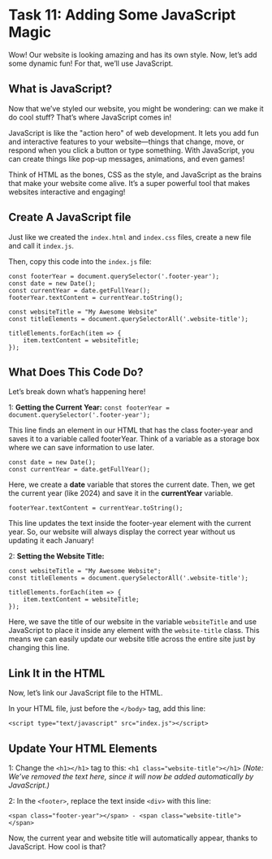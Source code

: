 # Task 11: Adding Some JavaScript Magic
Wow! Our website is looking amazing and has its own style. Now, let’s add some dynamic fun! For that, we’ll use JavaScript.

## What is JavaScript?

Now that we’ve styled our website, you might be wondering: can we make it do cool stuff? That’s where JavaScript comes in!

JavaScript is like the "action hero" of web development. It lets you add fun and interactive features to your website—things that change, move, or respond when you click a button or type something. With JavaScript, you can create things like pop-up messages, animations, and even games!

Think of HTML as the bones, CSS as the style, and JavaScript as the brains that make your website come alive. It’s a super powerful tool that makes websites interactive and engaging!

## Create A JavaScript file

Just like we created the `index.html` and `index.css` files, create a new file and call it `index.js`.

Then, copy this code into the `index.js` file:

```
const footerYear = document.querySelector('.footer-year');
const date = new Date();
const currentYear = date.getFullYear();
footerYear.textContent = currentYear.toString();

const websiteTitle = "My Awesome Website"
const titleElements = document.querySelectorAll('.website-title');

titleElements.forEach(item => {
    item.textContent = websiteTitle;
});
```

## What Does This Code Do?

Let’s break down what’s happening here!

1: **Getting the Current Year:**
`const footerYear = document.querySelector('.footer-year');`

This line finds an element in our HTML that has the class footer-year and saves it to a variable called footerYear. Think of a variable as a storage box where we can save information to use later.

```
const date = new Date();
const currentYear = date.getFullYear();
```

Here, we create a **date** variable that stores the current date. Then, we get the current year (like 2024) and save it in the **currentYear** variable.

`footerYear.textContent = currentYear.toString();`

This line updates the text inside the footer-year element with the current year. So, our website will always display the correct year without us updating it each January!

2: **Setting the Website Title:**
```
const websiteTitle = "My Awesome Website";
const titleElements = document.querySelectorAll('.website-title');

titleElements.forEach(item => {
    item.textContent = websiteTitle;
});
```

Here, we save the title of our website in the variable `websiteTitle` and use JavaScript to place it inside any element with the `website-title` class. This means we can easily update our website title across the entire site just by changing this line.

## Link It in the HTML

Now, let’s link our JavaScript file to the HTML.

In your HTML file, just before the `</body>` tag, add this line:

`<script type="text/javascript" src="index.js"></script>`

## Update Your HTML Elements


1: Change the `<h1></h1>` tag to this:
`<h1 class="website-title"></h1>` 
_(Note: We’ve removed the text here, since it will now be added automatically by JavaScript.)_

2: In the `<footer>`, replace the text inside `<div>`    with this line:

`<span class="footer-year"></span> - <span class="website-title"></span>`

Now, the current year and website title will automatically appear, thanks to JavaScript. How cool is that?
